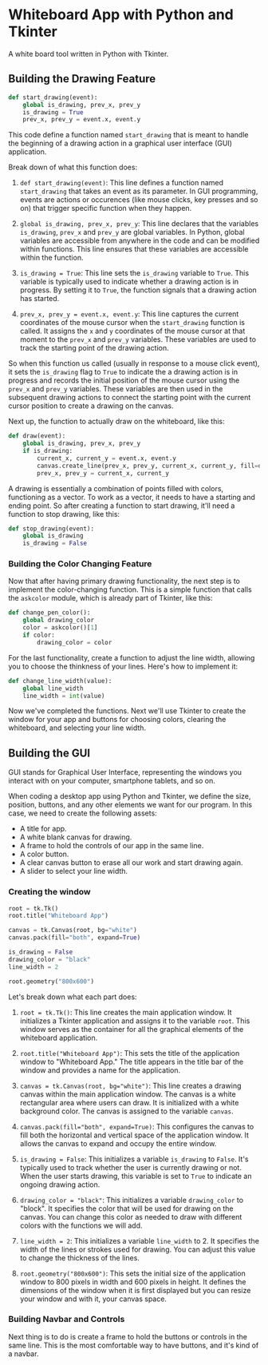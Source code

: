# Whiteboard App with Python and Tkinter

A white board tool written in Python with Tkinter.

## Building the Drawing Feature

``` python
def start_drawing(event):
    global is_drawing, prev_x, prev_y
    is_drawing = True
    prev_x, prev_y = event.x, event.y
```

This code define a function named `start_drawing` that is meant to handle the beginning of a drawing action in a graphical user interface (GUI) application.

Break down of what this function does:

1. `def start_drawing(event)`: This line defines a function named `start_drawing` that takes an event as its parameter. In GUI programming, events are actions or occurences (like mouse clicks, key presses and so on) that trigger specific function when they happen.

2. `global is_drawing, prev_x, prev_y`: This line declares that the variables `is_drawing`, `prev_x` and `prev_y` are global variables. In Python, global variables are accessible from anywhere in the code and can be modified within functions. This line ensures that these variables are accessible within the function.

3. `is_drawing = True`: This line sets the `is_drawing` variable to `True`. This variable is typically used to indicate whether a drawing action is in progress. By setting it to `True`, the function signals that a drawing action has started.

4. `prev_x, prev_y = event.x, event.y`: This line captures the current coordinates of the mouse cursor when the `start_drawing` function is called. It assigns the `x` and `y` coordinates of the mouse cursor at that moment to the `prev_x` and `prev_y` variables. These variables are used to track the starting point of the drawing action.

So when this function us called (usually in response to a mouse click event), it sets the `is_drawing` flag to `True` to indicate the a drawing action is in progress and records the initial position of the mouse cursor using the `prev_x` and `prev_y` variables. These variables are then used in the subsequent drawing actions to connect the starting point with the current cursor position to create a drawing on the canvas.

Next up, the function to actually draw on the whiteboard, like this:
``` python
def draw(event):
    global is_drawing, prev_x, prev_y
    if is_drawing:
        current_x, current_y = event.x, event.y
        canvas.create_line(prev_x, prev_y, current_x, current_y, fill=drawing_color, width=line_width, capstyle=tk.ROUND, smooth=True)
        prev_x, prev_y = current_x, current_y
```

A drawing is essentially a combination of points filled with colors, functioning as a vector. To work as a vector, it needs to have a starting and ending point. So after creating a function to start drawing, it'll need a function to stop drawing, like this:
``` python
def stop_drawing(event):
    global is_drawing
    is_drawing = False
```

### Building the Color Changing Feature

Now that after having primary drawing functionality, the next step is to implement the color-changing function. This is a simple function that calls the `askcolor` module, which is already part of Tkinter, like this:
``` python
def change_pen_color():
    global drawing_color
    color = askcolor()[1]
    if color:
        drawing_color = color
```

For the last functionality, create a function to adjust the line width, allowing you to choose the thinkness of your lines. Here's how to implement it:
``` python
def change_line_width(value):
    global line_width
    line_width = int(value)
```

Now we've completed the functions. Next we'll use Tkinter to create the window for your app and buttons for choosing colors, clearing the whiteboard, and selecting your line width.

## Building the GUI

GUI stands for Graphical User Interface, representing the windows you interact with on your computer, smartphone tablets, and so on.

When coding a desktop app using Python and Tkinter, we define the size, position, buttons, and any other elements we want for our program. In this case, we need to create the following assets:
- A title for app.
- A white blank canvas for drawing.
- A frame to hold the controls of our app in the same line.
- A color button.
- A clear canvas button to erase all our work and start drawing again.
- A slider to select your line width.

### Creating the window

``` python
root = tk.Tk()
root.title("Whiteboard App")

canvas = tk.Canvas(root, bg="white")
canvas.pack(fill="both", expand=True)

is_drawing = False
drawing_color = "black"
line_width = 2

root.geometry("800x600")
```

Let's break down what each part does:
1. `root = tk.Tk()`: This line creates the main application window. It initializes a Tkinter application and assigns it to the variable `root`. This window serves as the container for all the graphical elements of the whiteboard application.

2. `root.title("Whiteboard App")`: This sets the title of the application window to "Whiteboard App." The title appears in the title bar of the window and provides a name for the application.

3. `canvas = tk.Canvas(root, bg="white")`: This line creates a drawing canvas within the main application window. The canvas is a white rectangular area where users can draw. It is initialized with a white background color. The canvas is assigned to the variable `canvas`.

4. `canvas.pack(fill="both", expand=True)`: This configures the canvas to fill both the horizontal and vertical space of the application window. It allows the canvas to expand and occupy the entire window.

5. `is_drawing = False`: This initializes a variable `is_drawing` to `False`. It's typically used to track whether the user is currently drawing or not. When the user starts drawing, this variable is set to `True` to indicate an ongoing drawing action.

6. `drawing_color = "black"`: This initializes a variable `drawing_color` to "block". It specifies the color that will be used for drawing on the canvas. You can change this color as needed to draw with different colors with the functions we will add.

7. `line_width = 2`: This initializes a variable `line_width` to 2. It specifies the width of the lines or strokes used for drawing. You can adjust this value to change the thickness of the lines.

8. `root.geometry("800x600")`: This sets the initial size of the application window to 800 pixels in width and 600 pixels in height. It defines the dimensions of the window when it is first displayed but you can resize your window and with it, your canvas space.

### Building Navbar and Controls

Next thing is to do is create a frame to hold the buttons or controls in the same line. This is the most comfortable way to have buttons, and it's kind of a navbar.

